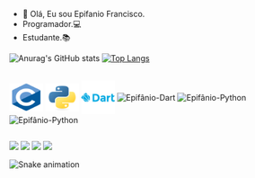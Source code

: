 - 👋 Olá, Eu sou Epifanio Francisco.
- Programador.:computer:
- Estudante.:books:

<div>

![Anurag's GitHub stats](https://github-readme-stats.vercel.app/api?username=epifaniofrancisco&theme=react&show_icons=true)
[![Top Langs](https://github-readme-stats.vercel.app/api/top-langs/?username=epifaniofrancisco&layout=compact&theme=react)](https://github.com/anuraghazra/github-readme-stats)

</div>

<div style="display: inline_block"><br>
<img align="center" alt="Epifânio-C" height="50" width="60" src="https://github.com/devicons/devicon/blob/master/icons/c/c-original.svg">
  <img align="center" alt="Epifânio-Python" height="50" width="60" src="https://raw.githubusercontent.com/devicons/devicon/master/icons/python/python-original.svg">
  <img align="center" alt="Epifânio-Dart" height="60" width="60" src="https://github.com/devicons/devicon/blob/master/icons/dart/dart-plain-wordmark.svg">
  <img align="center" alt="Epifânio-Dart" " src="https://img.shields.io/badge/Flutter-02569B?style=for-the-badge&logo=flutter&logoColor=white">
  <img align="center" alt="Epifânio-Python" height="50" width="60" src="https://cdn.jsdelivr.net/gh/devicons/devicon/icons/html5/html5-original.svg">
  <img align="center" alt="Epifânio-Python" height="50" width="60" src="https://cdn.jsdelivr.net/gh/devicons/devicon/icons/css3/css3-original.svg">

## 
<div> 
  <a href="https://www.facebook.com/ACEDE-105470194242383" target="_blank"><img src="https://img.shields.io/badge/Facebook-1877F2?style=for-the-badge&logo=facebook&logoColor=white" target="_blank"></a>
  <a href="https://instagram.com/epifanio_francisco29" target="_blank"><img src="https://img.shields.io/badge/-Instagram-%23E4405F?style=for-the-badge&logo=instagram&logoColor=white" target="_blank"></a>
  <a href = "mailto:epifaniofrancisco03@gmail.com"><img src="https://img.shields.io/badge/Gmail-D14836?style=for-the-badge&logo=gmail&logoColor=white" target="_blank"></a>
  <a href="https://www.linkedin.com/in/epif%C3%A2nio-francisco-3a44741ba/" target="_blank"><img src="https://img.shields.io/badge/-LinkedIn-%230077B5?style=for-the-badge&logo=linkedin&logoColor=white" target="_blank"></a>
  
  ![Snake animation](https://github.com/epifaniofrancisco/epifaniofrancisco/blob/output/github-contribution-grid-snake.svg)
  
</div>

<!---
epifaniofrancisco/epifaniofrancisco is a ✨ special ✨ repository because its `README.md` (this file) appears on your GitHub profile.
You can click the Preview link to take a look at your changes.
--->

